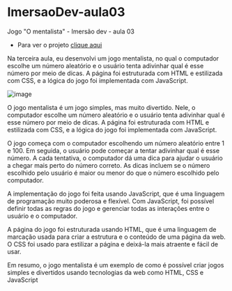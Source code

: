 # ImersaoDev-aula03
Jogo "O mentalista" - Imersão dev - aula 03

- Para ver o projeto <a href="https://mayaraplaza.github.io/ImersaoDev-FrontEnd/ImersaoDev-aula03/">clique aqui</a>

Na terceira aula, eu desenvolvi um jogo mentalista, no qual o computador escolhe um número aleatório e o usuário tenta adivinhar qual é esse número por meio de dicas. A página foi estruturada com HTML e estilizada com CSS, e a lógica do jogo foi implementada com JavaScript.

![image](https://user-images.githubusercontent.com/74818185/232244800-c8c10e9b-f597-460f-abfe-975dba3385bf.png)

O jogo mentalista é um jogo simples, mas muito divertido. Nele, o computador escolhe um número aleatório e o usuário tenta adivinhar qual é esse número por meio de dicas. A página foi estruturada com HTML e estilizada com CSS, e a lógica do jogo foi implementada com JavaScript.

O jogo começa com o computador escolhendo um número aleatório entre 1 e 100. Em seguida, o usuário pode começar a tentar adivinhar qual é esse número. A cada tentativa, o computador dá uma dica para ajudar o usuário a chegar mais perto do número correto. As dicas incluem se o número escolhido pelo usuário é maior ou menor do que o número escolhido pelo computador.

A implementação do jogo foi feita usando JavaScript, que é uma linguagem de programação muito poderosa e flexível. Com JavaScript, foi possível definir todas as regras do jogo e gerenciar todas as interações entre o usuário e o computador.

A página do jogo foi estruturada usando HTML, que é uma linguagem de marcação usada para criar a estrutura e o conteúdo de uma página da web. O CSS foi usado para estilizar a página e deixá-la mais atraente e fácil de usar.

Em resumo, o jogo mentalista é um exemplo de como é possível criar jogos simples e divertidos usando tecnologias da web como HTML, CSS e JavaScript

